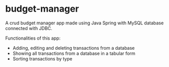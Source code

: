 # budget-manager
A crud budget manager app made using Java Spring with MySQL database connected with JDBC.

Functionalities of this app:
- Adding, editing and deleting transactions from a database
- Showing all transactions from a database in a tabular form
- Sorting transactions by type
